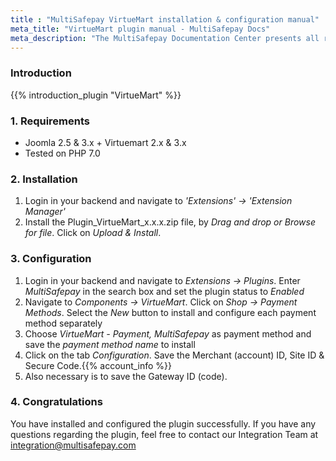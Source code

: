 ```yaml
---
title : "MultiSafepay VirtueMart installation & configuration manual"
meta_title: "VirtueMart plugin manual - MultiSafepay Docs"
meta_description: "The MultiSafepay Documentation Center presents all relevant information about our Plugins and API. You can also find support pages for payment methods, tools and general questions as well as the contact details of our Support and Integration Teams."
---
```


### Introduction

{{% introduction_plugin "VirtueMart" %}}

### 1. Requirements
- Joomla 2.5 & 3.x + Virtuemart 2.x & 3.x
- Tested on PHP 7.0

### 2. Installation
1. Login in your backend and navigate to _'Extensions' -> 'Extension Manager'_
2. Install the Plugin_VirtueMart_x.x.x.zip file, by _Drag and drop or Browse for file_. Click on _Upload & Install_.

### 3. Configuration
1. Login in your backend and navigate to _Extensions -> Plugins_. Enter _MultiSafepay_ in the search box and set the plugin status to _Enabled_
2. Navigate to _Components -> VirtueMart_. Click on _Shop -> Payment Methods_. Select the _New_ button to install and configure each payment method separately
3. Choose _VirtueMart - Payment, MultiSafepay_ as payment method and save the _payment method name_ to install
4. Click on the tab _Configuration_. Save the Merchant (account) ID, Site ID & Secure Code.{{% account_info %}} 
5. Also necessary is to save the Gateway ID (code).

### 4. Congratulations
You have installed and configured the plugin successfully. If you have any questions regarding the plugin, feel free to contact our Integration Team at <integration@multisafepay.com>
